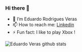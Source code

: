 ### Hi there 👋

<!--
**eduVeras/eduVeras** is a ✨ _special_ ✨ repository because its `README.md` (this file) appears on your GitHub profile.

Here are some ideas to get you started:
-->
- 🔭 I’m Eduardo Rodrigues Veras
- 📫 How to reach me: [Linkedin](https://www.linkedin.com/in/eduardorodriguesveras/)
- ⚡ Fun fact: I like to play Xbox !
<!--
- 🔭 I’m currently working on ...
- 🌱 I’m currently learning ...
- 👯 I’m looking to collaborate on ...
- 🤔 I’m looking for help with ...
- 💬 Ask me about ...

- 😄 Pronouns: ...
-->

![Eduardo Veras github stats](https://github-readme-stats.vercel.app/api?username=eduveras&show_icons=true)
